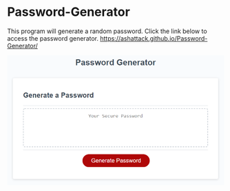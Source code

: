 # Password-Generator

This program will generate a random password. Click the link below to access the password generator. 
https://ashattack.github.io/Password-Generator/

![Screenshot of webpage](./Assets/03-javascript-homework-demo.png)
